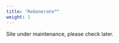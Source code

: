 ```yaml
---
title: "ReGenerate™"
weight: 1
---
```


Site under maintenance, please check later.

<!---
ReGenerate™ is a world-leading blend of vitamins, organic chelated minerals and CHD Fulvic Acid that results in highly effective support to wrist and joint movement. ReGenerate™ also improves immunity and support heart and lung health.

#ReGenerate&trade; is a world-leading blend of vitamins, organic chelated minerals and CHD Fulvic Acid that results in  highly effective support to wrist and joint movement. ReGenerate&trade; also improves immunity and support heart and lung health. 
#
#It has the amazing ability to restore the body by assisting in the regeneration of cartilage, bone and skin and reducing joint pain.
#
#The product is in the form of a liquid concentrate with fruity flavour. Dosages of 10 to 20 milliliters are recommended and can taken with juice or in a smoothy. 
#
#In most cases, an improvement of specific conditions is experienced within just a few days and an enhancement of general well being can be expected when using ReGenerate&trade;. 
#
#Many doctors and pulmonologists have seen benefits when patients use this product and is endorsed by Dr SC Cillier, amongst others.
-->



